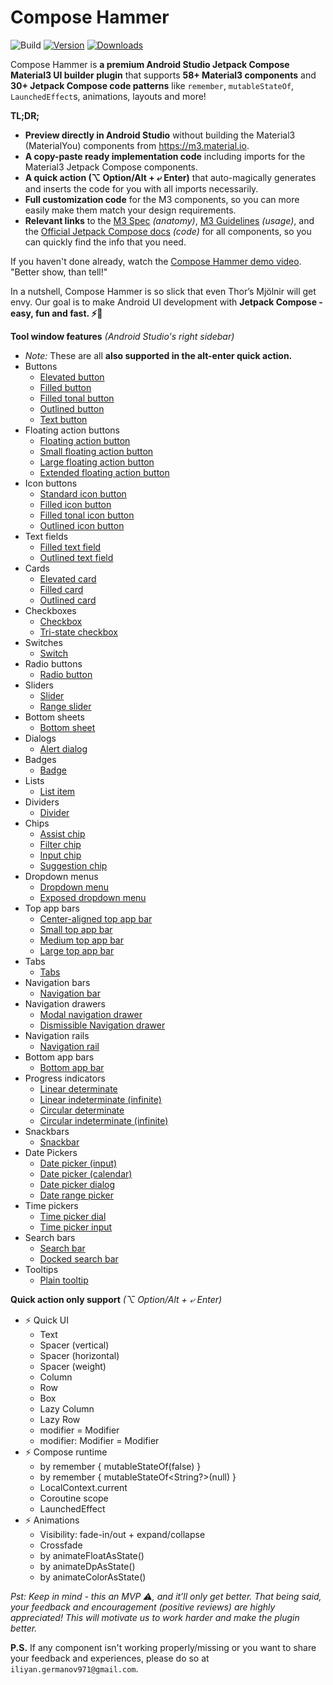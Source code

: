 # Compose Hammer

![Build](https://github.com/ILIYANGERMANOV/compose-material3-helper-plugin/workflows/Build/badge.svg)
[![Version](https://img.shields.io/jetbrains/plugin/v/PLUGIN_ID.svg)](https://plugins.jetbrains.com/plugin/PLUGIN_ID)
[![Downloads](https://img.shields.io/jetbrains/plugin/d/PLUGIN_ID.svg)](https://plugins.jetbrains.com/plugin/PLUGIN_ID)

<!-- Plugin description -->
Compose Hammer is **a premium Android Studio Jetpack Compose Material3 UI builder plugin** 
that supports **58+ Material3 components** and 
**30+ Jetpack Compose code patterns** like 
`remember`, `mutableStateOf`, `LaunchedEffect`s, animations, layouts and more!

**TL;DR;**
- **Preview directly in Android Studio** without building the Material3 (MaterialYou) components
from https://m3.material.io.
- **A copy-paste ready implementation code** including imports for 
the Material3 Jetpack Compose components.
- **A quick action (⌥ Option/Alt + ⤶ Enter)** that auto-magically
generates and inserts the code for you with all imports necessarily.
- **Full customization code** for the M3 components, so you can more
easily make them match your design requirements.
- **Relevant links** to the [M3 Spec](https://m3.material.io/components/buttons/specs) _(anatomy)_,
[M3 Guidelines](https://m3.material.io/components/buttons/guidelines) _(usage)_, and
the [Official Jetpack Compose docs](https://developer.android.com/reference/kotlin/androidx/compose/material3/package-summary.html) _(code)_ 
for all components, so you can quickly find the info that you need.

If you haven't done already, watch the 
[Compose Hammer demo video](https://www.youtube.com/watch?v=07Yeogvw0wo).
"Better show, than tell!"

In a nutshell, Compose Hammer is so slick that even Thor’s Mjölnir will get envy.
Our goal is to make Android UI development with **Jetpack Compose - easy, fun and fast.
⚡🔨**

**Tool window features** _(Android Studio's right sidebar)_
- _Note:_ These are all **also supported in the alt-enter quick action.**
- Buttons
    - [Elevated button](https://m3.material.io/components/buttons/specs#2a19e853-d5dc-46a2-8ef4-1d954c9dcefa)
    - [Filled button](https://m3.material.io/components/buttons/specs#0b1b7bd2-3de8-431a-afa1-d692e2e18b0d)
    - [Filled tonal button](https://m3.material.io/components/buttons/specs#158f0a18-67fb-4ac4-9d22-cc4d1adc4579)
    - [Outlined button](https://m3.material.io/components/buttons/specs#de72d8b1-ba16-4cd7-989e-e2ad3293cf63)
    - [Text button](https://m3.material.io/components/buttons/specs#899b9107-0127-4a01-8f4c-87f19323a1b4)
- Floating action buttons
    - [Floating action button](https://m3.material.io/components/floating-action-button/specs#71504201-7bd1-423d-8bb7-07e0291743e5)
    - [Small floating action button](https://m3.material.io/components/floating-action-button/specs#df918e03-5939-4aa4-8d4b-4cdffa52b240)
    - [Large floating action button](https://m3.material.io/components/floating-action-button/specs#9d7d3d6a-bab7-47cb-be32-5596fbd660fe)
    - [Extended floating action button](https://m3.material.io/components/extended-fab/specs#8c06766e-0afc-436f-a695-aa589700be14)
- Icon buttons
    - [Standard icon button](https://m3.material.io/components/icon-buttons/specs#eca0451e-430b-41e1-bea3-a31cb7ccda76)
    - [Filled icon button](https://m3.material.io/components/icon-buttons/specs#d4169fb5-4cf8-40b6-9ec3-4044f09cca1f)
    - [Filled tonal icon button](https://m3.material.io/components/icon-buttons/specs#c2ca424b-2ad7-40e6-8946-47fb1918060a)
    - [Outlined icon button](https://m3.material.io/components/icon-buttons/specs#632e1356-8002-4ae1-ae36-48c1f9b17ef2)
- Text fields
    - [Filled text field](https://m3.material.io/components/text-fields/specs#6d654d1d-262e-4697-858c-9a75e8e7c81d)
    - [Outlined text field](https://m3.material.io/components/text-fields/specs#68b00bd6-ab40-4b4f-93d9-ed1fbbc5d06e)
- Cards
    - [Elevated card](https://m3.material.io/components/cards/specs#a012d40d-7a5c-4b07-8740-491dec79d58b)
    - [Filled card](https://m3.material.io/components/cards/specs#6192bdaa-bd56-45c9-97ff-d540ce5337ac)
    - [Outlined card](https://m3.material.io/components/cards/specs#9ad208b3-3d37-475c-a0eb-68cf845718f8)
- Checkboxes
    - [Checkbox](https://m3.material.io/components/checkbox/specs)
    - [Tri-state checkbox](https://m3.material.io/components/checkbox/specs)
- Switches
    - [Switch](https://m3.material.io/components/switch/specs)
- Radio buttons
    - [Radio button](https://m3.material.io/components/radio-button/specs)
- Sliders
    - [Slider](https://m3.material.io/components/sliders/specs)
    - [Range slider](https://m3.material.io/components/sliders/specs)
- Bottom sheets
    - [Bottom sheet](https://m3.material.io/components/bottom-sheets/specs)
- Dialogs
    - [Alert dialog](https://m3.material.io/components/dialogs/specs)
- Badges
    - [Badge](https://m3.material.io/components/badges/specs)
- Lists
    - [List item](https://m3.material.io/components/lists/specs)
- Dividers
    - [Divider](https://m3.material.io/components/divider/specs)
- Chips
    - [Assist chip](https://m3.material.io/components/chips/specs#a144389c-9478-4fe4-9bd8-ca9f7dd830eb)
    - [Filter chip](https://m3.material.io/components/chips/specs#e900592f-75a4-4298-853c-bedd8f462f83)
    - [Input chip](https://m3.material.io/components/chips/specs#facb7c02-74c4-4b81-bd52-6ad10ce351eb)
    - [Suggestion chip](https://m3.material.io/components/chips/specs#67a358c0-c370-4bf1-b410-7f8dd3f1a60c)
- Dropdown menus
    - [Dropdown menu](https://m3.material.io/components/menus/specs)
    - [Exposed dropdown menu](https://m3.material.io/components/menus/specs)
- Top app bars
    - [Center-aligned top app bar](https://m3.material.io/components/top-app-bar/specs#51ac0fae-61c2-4abc-b8f9-1167bf54e875)
    - [Small top app bar](https://m3.material.io/components/top-app-bar/specs#14e23895-ac2e-40d8-b0f7-8d016c10a225)
    - [Medium top app bar](https://m3.material.io/components/top-app-bar/specs#e3fd3eba-0444-437c-9a82-071ef03d85b1)
    - [Large top app bar](https://m3.material.io/components/top-app-bar/specs#8140aaaf-5729-4368-a0f5-baef8d576dbf)
- Tabs
    - [Tabs](https://m3.material.io/components/tabs/specs)
- Navigation bars
    - [Navigation bar](https://m3.material.io/components/navigation-bar/specs)
- Navigation drawers
    - [Modal navigation drawer](https://m3.material.io/components/navigation-drawer/specs)
    - [Dismissible Navigation drawer](https://m3.material.io/components/navigation-drawer/specs)
- Navigation rails
    - [Navigation rail](https://m3.material.io/components/navigation-rail/specs)
- Bottom app bars
    - [Bottom app bar](https://m3.material.io/components/bottom-app-bar/specs)
- Progress indicators
    - [Linear determinate](https://m3.material.io/components/progress-indicators/specs#b4bf0322-bfe6-4fad-babc-7802c691f135)
    - [Linear indeterminate (infinite)](https://m3.material.io/components/progress-indicators/specs#b4bf0322-bfe6-4fad-babc-7802c691f135)
    - [Circular determinate](https://m3.material.io/components/progress-indicators/specs#c6a801ca-8a87-4529-8eb1-2c8e9791e3b0)
    - [Circular indeterminate (infinite)](https://m3.material.io/components/progress-indicators/specs#c6a801ca-8a87-4529-8eb1-2c8e9791e3b0)
- Snackbars
    - [Snackbar](https://m3.material.io/components/snackbar/specs)
- Date Pickers
    - [Date picker (input)](https://m3.material.io/components/date-pickers/specs#ccd8cb55-4c20-4832-9db2-7c14c49b6e8f)
    - [Date picker (calendar)](https://m3.material.io/components/date-pickers/specs#d58626b9-ed69-4963-a75c-18d00cae5a06)
    - [Date picker dialog](https://m3.material.io/components/date-pickers/specs#d58626b9-ed69-4963-a75c-18d00cae5a06)
    - [Date range picker](https://m3.material.io/components/date-pickers/specs#d3189372-1b73-49d2-977e-e766f43a2774)
- Time pickers
    - [Time picker dial](https://m3.material.io/components/time-pickers/specs#656721f2-de86-4311-807d-f295bddfb72f)
    - [Time picker input](https://m3.material.io/components/time-pickers/specs#f07ad824-7e63-4d86-b5ca-090f1a6a3ded)
- Search bars
    - [Search bar](https://m3.material.io/components/search/specs)
    - [Docked search bar](https://m3.material.io/components/search/specs)
- Tooltips
    - [Plain tooltip](https://m3.material.io/components/tooltips/specs#92c84fef-92fe-4662-b837-f70eaa9b64f3)


**Quick action only support** _(⌥ Option/Alt + ⤶ Enter)_
- ⚡ Quick UI
    - Text
    - Spacer (vertical)
    - Spacer (horizontal)
    - Spacer (weight)
    - Column
    - Row
    - Box
    - Lazy Column
    - Lazy Row
    - modifier = Modifier
    - modifier: Modifier = Modifier
- ⚡ Compose runtime
    - by remember { mutableStateOf(false) }
    - by remember { mutableStateOf<String?>(null) }
    - LocalContext.current
    - Coroutine scope
    - LaunchedEffect
- ⚡ Animations
    - Visibility: fade-in/out + expand/collapse
    - Crossfade
    - by animateFloatAsState()
    - by animateDpAsState()
    - by animateColorAsState()


_Pst: Keep in mind - this an MVP ⚠️, and it’ll only get better. That being said, 
your feedback and encouragement _(positive reviews)_ are highly appreciated!
This will motivate us to work harder and make the plugin better._

**P.S.** If any component isn't working properly/missing or you want to
share your feedback and experiences, please do so at `iliyan.germanov971@gmail.com`.
<!-- Plugin description end -->